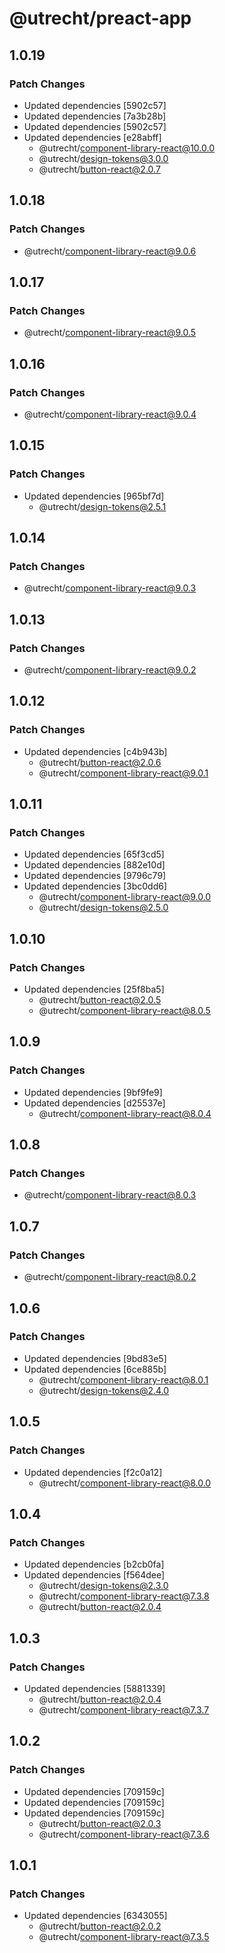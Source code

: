 # @utrecht/preact-app

## 1.0.19

### Patch Changes

- Updated dependencies [5902c57]
- Updated dependencies [7a3b28b]
- Updated dependencies [5902c57]
- Updated dependencies [e28abff]
  - @utrecht/component-library-react@10.0.0
  - @utrecht/design-tokens@3.0.0
  - @utrecht/button-react@2.0.7

## 1.0.18

### Patch Changes

- @utrecht/component-library-react@9.0.6

## 1.0.17

### Patch Changes

- @utrecht/component-library-react@9.0.5

## 1.0.16

### Patch Changes

- @utrecht/component-library-react@9.0.4

## 1.0.15

### Patch Changes

- Updated dependencies [965bf7d]
  - @utrecht/design-tokens@2.5.1

## 1.0.14

### Patch Changes

- @utrecht/component-library-react@9.0.3

## 1.0.13

### Patch Changes

- @utrecht/component-library-react@9.0.2

## 1.0.12

### Patch Changes

- Updated dependencies [c4b943b]
  - @utrecht/button-react@2.0.6
  - @utrecht/component-library-react@9.0.1

## 1.0.11

### Patch Changes

- Updated dependencies [65f3cd5]
- Updated dependencies [882e10d]
- Updated dependencies [9796c79]
- Updated dependencies [3bc0dd6]
  - @utrecht/component-library-react@9.0.0
  - @utrecht/design-tokens@2.5.0

## 1.0.10

### Patch Changes

- Updated dependencies [25f8ba5]
  - @utrecht/button-react@2.0.5
  - @utrecht/component-library-react@8.0.5

## 1.0.9

### Patch Changes

- Updated dependencies [9bf9fe9]
- Updated dependencies [d25537e]
  - @utrecht/component-library-react@8.0.4

## 1.0.8

### Patch Changes

- @utrecht/component-library-react@8.0.3

## 1.0.7

### Patch Changes

- @utrecht/component-library-react@8.0.2

## 1.0.6

### Patch Changes

- Updated dependencies [9bd83e5]
- Updated dependencies [6ce885b]
  - @utrecht/component-library-react@8.0.1
  - @utrecht/design-tokens@2.4.0

## 1.0.5

### Patch Changes

- Updated dependencies [f2c0a12]
  - @utrecht/component-library-react@8.0.0

## 1.0.4

### Patch Changes

- Updated dependencies [b2cb0fa]
- Updated dependencies [f564dee]
  - @utrecht/design-tokens@2.3.0
  - @utrecht/component-library-react@7.3.8
  - @utrecht/button-react@2.0.4

## 1.0.3

### Patch Changes

- Updated dependencies [5881339]
  - @utrecht/button-react@2.0.4
  - @utrecht/component-library-react@7.3.7

## 1.0.2

### Patch Changes

- Updated dependencies [709159c]
- Updated dependencies [709159c]
- Updated dependencies [709159c]
  - @utrecht/button-react@2.0.3
  - @utrecht/component-library-react@7.3.6

## 1.0.1

### Patch Changes

- Updated dependencies [6343055]
  - @utrecht/button-react@2.0.2
  - @utrecht/component-library-react@7.3.5
